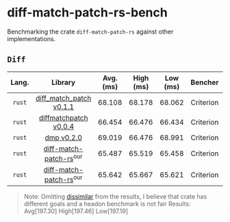 # diff-match-patch-rs-bench
Benchmarking the crate `diff-match-patch-rs` against other implementations.

## `Diff`
| Lang.   | Library   | Avg. (ms)   | High (ms)   | Low (ms)   | Bencher   | Mode |
|:-------:|:---------:|:-----------:|:-----------:|:----------:|:---------:|:-----:
| `rust`  | [diff_match_patch v0.1.1](https://crates.io/crates/diff_match_patch) | 68.108 | 68.178 | 68.062 | Criterion | - |
| `rust`  | [diffmatchpatch v0.0.4](https://crates.io/crates/diffmatchpatch) | 66.454 | 66.476 | 66.434 | Criterion | - |
| `rust`  | [dmp v0.2.0](https://crates.io/crates/dmp) | 69.019 | 66.476 | 68.991 | Criterion | - |
| `rust`  | [diff-match-patch-rs](https://github.com/AnubhabB/diff-match-patch-rs.git)<sup>our</sup> | 65.487 | 65.519 | 65.458 | Criterion | `Efficient` |
| `rust`  | [diff-match-patch-rs](https://github.com/AnubhabB/diff-match-patch-rs.git)<sup>our</sup> | 65.642 | 65.667 | 65.621 | Criterion | `Compat` |

>
> Note:
> Omitting [dissimilar](https://crates.io/crates/dissimilar) from the results, I believe that crate has different goals and a headon benchmark is not fair
> Results: Avg[197.30] High[197.46] Low[197.19]